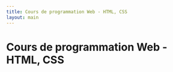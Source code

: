 ```yaml
---
title: Cours de programmation Web - HTML, CSS
layout: main
---
```


# Cours de programmation Web - HTML, CSS
